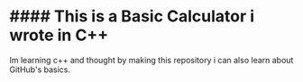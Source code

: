 # #### **This is a Basic Calculator i wrote in C++**
Im learning c++ and thought by making this repository i can also learn about GitHub's basics.
